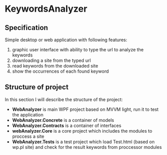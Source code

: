 # KeywordsAnalyzer
## Specification
Simple desktop or web application with following features:
1) graphic user interface with ability to type the url to analyze the keywords
2) downloading a site from the typed url
3) read keywords from the downloaded site
4) show the occurrences of each found keyword

## Structure of project
In this section I will describe the structure of the project:
- **WebAnalyzer** is main WPF project based on MVVM light, run it to test the application
- **WebAnalyzer.Concrete** is a container of models
- **WebAnalyzer.Contracts** is a container of interfaces
- **webAnalyzer.Core** is a core project which includes the modules to proccess a site
- **WebAnalyzer.Tests** is a test project which load Test.html (based on wp.pl site) and check for the result keywords from proccessor modules